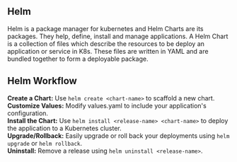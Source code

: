 ## Helm

Helm is a package manager for kubernetes and Helm Charts are its packages. They help, define, install and manage applications. A Helm Chart is a collection of files which describe the resources to be deploy an application or service in K8s. These files are written in YAML and are bundled together to form a deployable package.

## Helm Workflow

**Create a Chart:** Use `helm create <chart-name>` to scaffold a new chart.<br>
**Customize Values:** Modify values.yaml to include your application's configuration.<br>
**Install the Chart:** Use `helm install <release-name> <chart-name>` to deploy the application to a Kubernetes cluster.<br>
**Upgrade/Rollback:** Easily upgrade or roll back your deployments using `helm upgrade` or `helm rollback`.<br>
**Uninstall:** Remove a release using `helm uninstall <release-name>`.<br>
